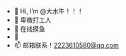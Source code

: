 - 👋 Hi, I’m @大水牛！！！
- 👀 卑微打工人
- 🌱 在线摸鱼
- 💞️ 
- 📫 邮箱联系！2223610580@qq.com

<!---
LZBigbuffalo/LZBigbuffalo is a ✨ special ✨ repository because its `README.md` (this file) appears on your GitHub profile.
You can click the Preview link to take a look at your changes.
--->

